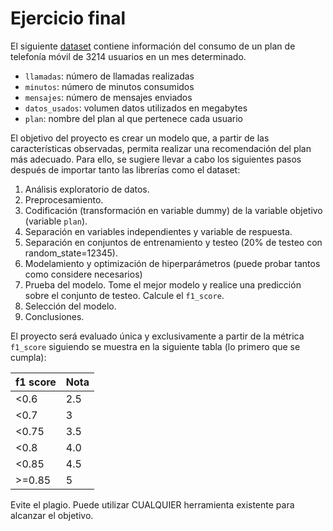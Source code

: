 # Ejercicio final

El siguiente [dataset](https://raw.githubusercontent.com/unisalledatos/machine_learning/main/comp_final.csv) contiene información del consumo de un plan de telefonía móvil de 3214 usuarios en un mes determinado. 

- `llamadas`: número de llamadas realizadas
- `minutos`: número de minutos consumidos
- `mensajes`: número de mensajes enviados
- `datos_usados`: volumen datos utilizados en megabytes
- `plan`: nombre del plan al que pertenece cada usuario

El objetivo del proyecto es crear un modelo que, a partir de las características observadas, permita realizar una recomendación del plan más adecuado. Para ello, se sugiere llevar a cabo los siguientes pasos después de importar tanto las librerías como el dataset:

1. Análisis exploratorio de datos.
2. Preprocesamiento.
3. Codificación (transformación en variable dummy) de la variable objetivo (variable `plan`).
4. Separación en variables independientes y variable de respuesta.
5. Separación en conjuntos de entrenamiento y testeo (20% de testeo con random_state=12345).
6. Modelamiento y optimización de hiperparámetros (puede probar tantos como considere necesarios)
7. Prueba del modelo. Tome el mejor modelo y realice una predicción sobre el conjunto de testeo. Calcule el `f1_score`.
8. Selección del modelo.
9. Conclusiones.

El proyecto será evaluado única y exclusivamente a partir de la métrica `f1_score` siguiendo se muestra en la siguiente tabla (lo primero que se cumpla):

|f1 score | Nota|
|---|---|
|<0.6|2.5|
|<0.7|3|
|<0.75|3.5|
|<0.8|4.0|
|<0.85|4.5|
|>=0.85|5|

Evite el plagio. Puede utilizar CUALQUIER herramienta existente para alcanzar el objetivo.
